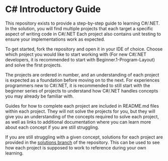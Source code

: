 # C# Introductory Guide

This repository exists to provide a step-by-step guide to learning C#/.NET. 
In the solution, you will find multiple projects that each target a specific aspect of writing code in C#/.NET
Each project also contains unit testing to ensure your implementations work as expected.

To get started, fork the repository and open it in your IDE of choice.
Choose which project you would like to start working with 
(For new C#/.NET developers, it is recommended to start with Beginner.1-Program-Layout)
and solve the first projects.

The projects are ordered in number, and an understanding of each project is expected as a foundation
before moving on to the next. 
For experiences programmers new to C#/.NET, it is recommended to still start with the beginner series of projects
to understand how C#/.NET handles concepts you may already be familiar with.

Guides for how to complete each project are included in README.md files within each project.
They will not solve the projects for you, but they will give you an understanding of the concepts required to solve
each project, 
as well as links to additional documentation where you can learn more about each concept if you are still struggling.

If you are still struggling with a given concept, solutions for each project are provided in the
[solutions branch](https://github.com/AKonicki26/CSharp-Intro-Guide/tree/solutions) of the repository.
This can be used to see how each project is supposed to work to reference during your own learning.
